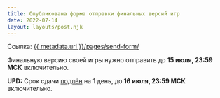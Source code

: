 ```yaml
---
title: Опубликована форма отправки финальных версий игр
date: 2022-07-14
layout: layouts/post.njk
---
```


Ссылка: [{{ metadata.url }}/pages/send-form/](/pages/send-form/)

Финальную версию своей игры нужно отправить до **15 июля, 23:59 МСК** включительно.

**UPD:** Срок сдачи [подлён](/posts/08-extra-day/) на 1 день, до **16 июля, 23:59 МСК** включительно.
